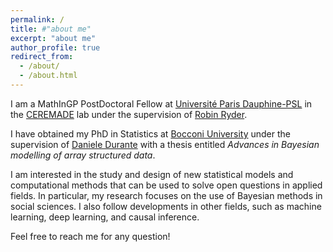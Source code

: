 ```yaml
---
permalink: /
title: #"about me"
excerpt: "about me"
author_profile: true
redirect_from:
  - /about/
  - /about.html
---
```


I am a MathInGP PostDoctoral Fellow at [Université Paris Dauphine-PSL](https://dauphine.psl.eu/) in the [CEREMADE](https://www.ceremade.dauphine.fr/) lab under the supervision of [Robin Ryder](https://sites.google.com/site/robryd/).

I have obtained my PhD in Statistics at [Bocconi University](https://www.unibocconi.eu/) under the supervision of [Daniele Durante](https://danieledurante.github.io/web/) with a thesis entitled *Advances in Bayesian modelling of array structured data*.

I am interested in the study and design of new statistical models and computational methods that can be used to solve open questions in applied fields. In particular, my research focuses on the use of Bayesian methods in social sciences. I also follow developments in other fields, such as machine learning, deep learning, and causal inference.

Feel free to reach me for any question!


